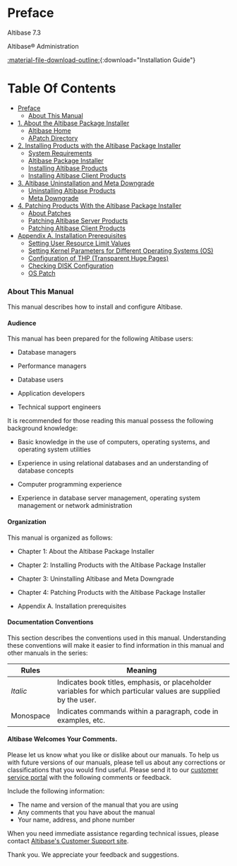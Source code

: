 # Preface

Altibase 7.3

Altibase® Administration

[:material-file-download-outline:](../pdf/Installation%20Guide.pdf){:download="Installation Guide"}

# Table Of Contents

- [Preface](#preface)
    - [About This Manual](#about-this-manual)
- [1. About the Altibase Package Installer](1.-About-the-Altibase-Package-Installer.md)
    - [Altibase Home](../Installation%20Guide/1.-About-the-Altibase-Package-Installer.md#altibase-home)
    - [APatch Directory](../Installation%20Guide/1.-About-the-Altibase-Package-Installer.md#apatch-directory)
- [2. Installing Products with the Altibase Package Installer](2-installing-products-with-the-altibase-package-installer.md)
    - [System Requirements](../Installation%20Guide/2.-Installing-Products-with-the-Altibase-Package-Installer.md#system-requirements)
    - [Altibase Package Installer](../Installation%20Guide/2.-Installing-Products-with-the-Altibase-Package-Installer.md#altibase-package-installer)
    - [Installing Altibase Products](../Installation%20Guide/2.-Installing-Products-with-the-Altibase-Package-Installer.md#installing-altibase-products)
    - [Installing Altibase Client Products](../Installation%20Guide/2.-Installing-Products-with-the-Altibase-Package-Installer.md#installing-altibase-client-products)
- [3. Altibase Uninstallation and Meta Downgrade](3-uninstalling-altibase-and-meta-downgrade.md)
    - [Uninstalling Altibase Products](../Installation%20Guide/3.-Uninstalling-Altibase-and-Meta-Downgrade.md#uninstalling-altibase-products)
    - [Meta Downgrade](../Installation%20Guide/3.-Uninstalling-Altibase-and-Meta-Downgrade.md#meta-downgrade)
- [4. Patching Products With the Altibase Package Installer](4-patching-products-with-the-altibase-package-installer.md)
    - [About Patches](../Installation%20Guide/4.-Patching-Products-With-the-Altibase-Package-Installer.md#about-patches)
    - [Patching Altibase Server Products](../Installation%20Guide/4.-Patching-Products-With-the-Altibase-Package-Installer.md#patching-altibase-server-products)
    - [Patching Altibase Client Products](../Installation%20Guide/4.-Patching-Products-With-the-Altibase-Package-Installer.md#patching-altibase-client-products)   
- [Appendix A. Installation Prerequisites](Appendix-A-Installation-Prerequisites.md)  
    - [Setting User Resource Limit Values](../Installation%20Guide/Appendix-A.-Installation-Prerequisites.md#Setting-User-Resource-Limit-Values)
    - [Setting Kernel Parameters for Different Operating Systems (OS)](../Installation%20Guide/Appendix-A.-Installation-Prerequisites.md#Setting-Kernel-Parameters-for-Different-Operating-Systems-OS)
    - [Configuration of THP (Transparent Huge Pages)](../Installation%20Guide/Appendix-A.-Installation-Prerequisites.md#Configuration-of-THP-Transparent-Huge-Pages)
    - [Checking DISK Configuration](../Installation%20Guide/Appendix-A.-Installation-Prerequisites.md#Checking-DISK-Configuration)
    - [OS Patch](../Installation%20Guide/Appendix-A.-Installation-Prerequisites.md#os-patch)

### About This Manual

This manual describes how to install and configure Altibase.

#### Audience

This manual has been prepared for the following Altibase users:

-   Database managers

-   Performance managers

-   Database users

-   Application developers

-   Technical support engineers

It is recommended for those reading this manual possess the following background knowledge:

-   Basic knowledge in the use of computers, operating systems, and operating system utilities 

-   Experience in using relational databases and an understanding of database concepts

-   Computer programming experience

-   Experience in database server management, operating system management or network administration

#### Organization

This manual is organized as follows:

-   Chapter 1: About the Altibase Package Installer

-   Chapter 2: Installing Products with the Altibase Package Installer

-   Chapter 3: Uninstalling Altibase and Meta Downgrade

-   Chapter 4: Patching Products with the Altibase Package Installer

-   Appendix A. Installation prerequisites

#### Documentation Conventions 

This section describes the conventions used in this manual. Understanding these conventions will make it easier to find information in this manual and other manuals in the series:

| Rules     | Meaning                                                      |
| --------- | ------------------------------------------------------------ |
| *Italic*  | Indicates book titles, emphasis, or placeholder variables for which particular values are supplied by the user. |
| Monospace | Indicates commands within a paragraph, code in examples, etc. |

#### Altibase Welcomes Your Comments.

Please let us know what you like or dislike about our manuals. To help us with future versions of our manuals, please tell us about any corrections or classifications that you would find useful. Please send it to our [customer service portal](http://support.altibase.com/en/) with the following comments or feedback.

Include the following information:

- The name and version of the manual that you are using
- Any comments that you have about the manual
- Your name, address, and phone number

When you need immediate assistance regarding technical issues, please contact [Altibase's Customer Support site](http://support.altibase.com/en/).

Thank you. We appreciate your feedback and suggestions.

